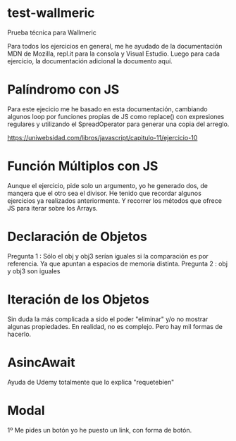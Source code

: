 # test-wallmeric

Prueba técnica para Wallmeric

Para todos los ejercicios en general, me he ayudado de la documentación MDN de Mozilla, repl.it para la consola y Visual Estudio. Luego para cada ejercicio, la documentación adicional la documento aquí.

# Palíndromo con JS

Para este ejecicio me he basado en esta documentación, cambiando algunos loop por funciones propias de JS como replace() con expresiones regulares y utilizando el SpreadOperator para generar una copia del arreglo.

https://uniwebsidad.com/libros/javascript/capitulo-11/ejercicio-10

# Función Múltiplos con JS

Aunque el ejercicio, pide solo un argumento, yo he generado dos, de manqera que el otro sea el divisor. He tenido que recordar algunos ejercicios ya realizados anteriormente. Y recorrer los métodos que ofrece JS para iterar sobre los Arrays.

# Declaración de Objetos

Pregunta 1 : Sólo el obj y obj3 serían iguales si la comparación es por referencia. Ya que apuntan a espacios de memoria distinta.
Pregunta 2 : obj y obj3 son iguales

# Iteración de los Objetos

Sin duda la más complicada a sido el poder "eliminar" y/o no mostrar algunas propiedades. En realidad, no es complejo. Pero hay mil formas de hacerlo.

# AsincAwait

Ayuda de Udemy totalmente que lo explica "requetebien"

# Modal

1º Me pides un botón yo he puesto un link, con forma de botón.
